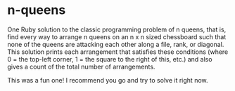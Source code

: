 # n-queens
One Ruby solution to the classic programming problem of n queens, that is, find every way to arrange n queens on an n x n sized chessboard such that none of the queens are attacking each other along a file, rank, or diagonal. This solution prints each arrangement that satisfies these conditions (where 0 = the top-left corner, 1 = the square to the right of this, etc.) and also gives a count of the total number of arrangements.

This was a fun one! I recommend you go and try to solve it right now.
